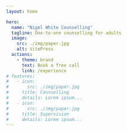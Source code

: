 ```yaml
---
layout: home

hero:
  name: "Nigel White Counselling"
  tagline: One-to-one counselling for adults
  image:
    src: ./img/paper.jpg
    alt: VitePress
  actions:
    - theme: brand
      text: Book a free call
      link: /experience
# features:
#   - icon:
#       src: ./img/paper.jpg
#     title: Counselling
#     details: Lorem ipsum...
#   - icon:
#       src: ./img/paper.jpg
#     title: Supervision
#     details: Lorem ipsum...
---
```


<div class ="container-index">
<div class="card-row">
<CardCustom title="Counselling" message="message 1" image="/img/paper.jpg"/>
<CardCustom title="Supervision" message="message 2" image="/img/paper.jpg"/>
</div>

<div class="card-row">
<CardCustom title="Experience" message="message 1" image="/img/paper.jpg"/>
<CardCustom title="Training" message="message 2" image="/img/paper.jpg"/>
</div>
</div>

<script setup>
import CardCustom from './components/CardCustom.vue'
</script>

<style lang="scss">
  .container-index {
    max-width: 1152px;
    margin: 0 auto;
  }
    .card-row {
        display: flex;
    }
</style>
